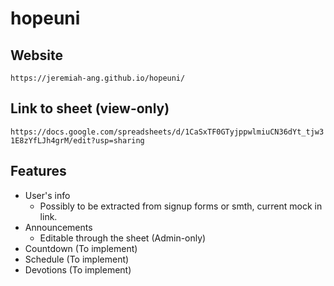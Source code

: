 # hopeuni

## Website 

`https://jeremiah-ang.github.io/hopeuni/`

## Link to sheet (view-only)

`https://docs.google.com/spreadsheets/d/1CaSxTF0GTyjppwlmiuCN36dYt_tjw31E8zYfLJh4grM/edit?usp=sharing`

## Features 

- User's info
	- Possibly to be extracted from signup forms or smth, current mock in link.
- Announcements
	- Editable through the sheet (Admin-only)
- Countdown (To implement)
- Schedule (To implement)
- Devotions (To implement)